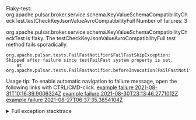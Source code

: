         
Flaky-test: org.apache.pulsar.broker.service.schema.KeyValueSchemaCompatibilityCheckTest.testCheckKeyJsonValueAvroCompatibilityFull
Number of failures: 3

org.apache.pulsar.broker.service.schema.KeyValueSchemaCompatibilityCheckTest is flaky. The testCheckKeyJsonValueAvroCompatibilityFull test method fails sporadically.

```
org.apache.pulsar.tests.FailFastNotifier$FailFastSkipException: Skipped after failure since testFailFast system property is set.
	at org.apache.pulsar.tests.FailFastNotifier.beforeInvocation(FailFastNotifier.java:88)

```

Usage tip: To enable automatic navigation to failure message, open the following links with CTRL/CMD-click.
[example failure 2021-08-31T10:16:39.9006324Z](https://github.com/apache/pulsar/runs/3471501156?check_suite_focus=true#step:10:1543)
[example failure 2021-08-30T23:13:46.2771012Z](https://github.com/apache/pulsar/runs/3467152431?check_suite_focus=true#step:9:803)
[example failure 2021-08-27T06:37:35.3854104Z](https://github.com/apache/pulsar/runs/3440411059?check_suite_focus=true#step:9:2725)


<details>
<summary>Full exception stacktrace</summary>
<code><pre>
org.apache.pulsar.tests.FailFastNotifier$FailFastSkipException: Skipped after failure since testFailFast system property is set.
	at org.apache.pulsar.tests.FailFastNotifier.beforeInvocation(FailFastNotifier.java:88)

</pre></code>
</details>

